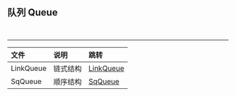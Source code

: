 ## 队列 Queue

<br>

-------

|文件|说明|跳转|
|:--|:--|:---|
LinkQueue|链式结构|[LinkQueue](/LinkQueue)
SqQueue|顺序结构|[SqQueue](/SqQueue)
